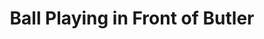 ---
pid: '58'
_date: between 1934 and 2009
derivativo_link: https://derivativo-1.library.columbia.edu/iiif/2/ldpd:341255/
dlc_link: https://dlc.library.columbia.edu/catalog/cul:3xsj3tx9j3
format: photographs
iiif_json: https://derivativo-1.library.columbia.edu/iiif/2/ldpd:341255/info.json
_name: 
native_jpg: https://derivativo-1.library.columbia.edu/iiif/2/ldpd:341255/full/!768,768/0/native.jpg
shelf_location: Box no. Box 162, Folder no. Folder 13 (Buildings & Grounds - Morningside
  - Butler Library, exterior), Historical Photograph Collection
subjects: Academic libraries; New York (N.Y.); Butler Library
summary: Students playing football or possible rugby on lawn in front of Journalism
  Building with Butler Library in the background.
title: Ball Playing in Front of Butler
permalink: /photos/58/
layout: photo-page
---